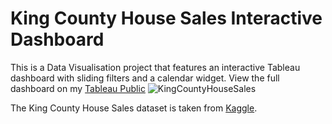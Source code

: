 # King County House Sales Interactive Dashboard

This is a Data Visualisation project that features an interactive Tableau dashboard with sliding filters and a calendar widget.
View the full dashboard on my [Tableau Public](https://public.tableau.com/app/profile/kuebiko/viz/KingCountyHouseSales_16911213453610/KingCountyHouseSales)
![KingCountyHouseSales](https://github.com/kuehbiko/KingCountyHouseSales-DataVisualiation/assets/88494428/5b84baba-989b-4d75-9d95-f0fa77e98d98)



The King County House Sales dataset is taken from [Kaggle](https://www.kaggle.com/datasets/harlfoxem/housesalesprediction).


